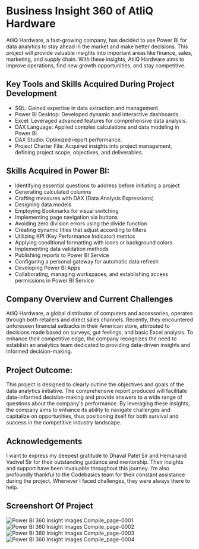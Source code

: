 
# Business Insight 360 of AtliQ Hardware
AtliQ Hardware, a fast-growing company, has decided to use Power BI for data analytics to stay ahead in the market and make better decisions. This project will provide valuable insights into important areas like finance, sales, marketing, and supply chain. With these insights, AtliQ Hardware aims to improve operations, find new growth opportunities, and stay competitive.





## Key Tools and Skills Acquired During Project Development
- SQL: Gained expertise in data extraction and management.
- Power BI Desktop: Developed dynamic and interactive dashboards.
- Excel: Leveraged advanced features for comprehensive data analysis.
- DAX Language: Applied complex calculations and data modeling in Power BI.
- DAX Studio: Optimized report performance.
- Project Charter File: Acquired insights into project management, defining project scope, objectives, and deliverables.
## Skills Acquired in Power BI:

- Identifying essential questions to address before initiating a project
- Generating calculated columns
- Crafting measures with DAX (Data Analysis Expressions)
- Designing data models
- Employing Bookmarks for visual switching
- Implementing page navigation via buttons
- Avoiding zero division errors using the divide function
- Creating dynamic titles that adjust according to filters
- Utilizing KPI (Key Performance Indicator) metrics
- Applying conditional formatting with icons or background colors
- Implementing data validation methods
- Publishing reports to Power BI Service
- Configuring a personal gateway for automatic data refresh
- Developing Power BI Apps
- Collaborating, managing workspaces, and establishing access permissions in Power BI Service
## Company Overview and Current Challenges

AtliQ Hardware, a global distributor of computers and accessories, operates through both retailers and direct sales channels. Recently, they encountered unforeseen financial setbacks in their American store, attributed to decisions made based on surveys, gut feelings, and basic Excel analysis. To enhance their competitive edge, the company recognizes the need to establish an analytics team dedicated to providing data-driven insights and informed decision-making.
##  Project Outcome: 
This project is designed to clearly outline the objectives and goals of the data analytics initiative. The comprehensive report produced will facilitate data-informed decision-making and provide answers to a wide range of questions about the company's performance. By leveraging these insights, the company aims to enhance its ability to navigate challenges and capitalize on opportunities, thus positioning itself for both survival and success in the competitive industry landscape.
## Acknowledgements

I want to express my deepest gratitude to Dhaval Patel Sir and Hemanand Vadivel Sir for their outstanding guidance and mentorship. Their insights and support have been invaluable throughout this journey. I’m also profoundly thankful to the Codebasics team for their constant assistance during the project. Whenever I faced challenges, they were always there to help.



## Screenshort Of Project
![Power BI 360 Insight Images Compile_page-0001](https://github.com/user-attachments/assets/1519c552-b190-4e9f-82c7-d8cb0c46a515)
![Power BI 360 Insight Images Compile_page-0002](https://github.com/user-attachments/assets/dc5c6b41-60f5-4337-a252-1faffb98de7c)
![Power BI 360 Insight Images Compile_page-0003](https://github.com/user-attachments/assets/028a0551-dbc5-4bf7-8b64-2613b63f75bd)
![Power BI 360 Insight Images Compile_page-0004](https://github.com/user-attachments/assets/ff5aba3b-87f2-4e2c-a561-cc8e5ea46727)


